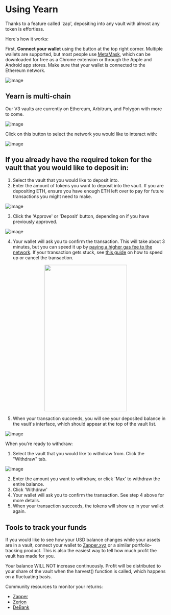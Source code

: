 # Using Yearn

Thanks to a feature called 'zap', depositing into any vault with almost any token is effortless.

Here's how it works:

First, **Connect your wallet** using the button at the top right corner. Multiple wallets are supported, but most people use [MetaMask](https://metamask.io/), which can be downloaded for free as a Chrome extension or through the Apple and Android app stores. Make sure that your wallet is connected to the Ethereum network.

![image](https://github.com/yearn/yearn-devdocs/assets/167110386/33f03d9c-76fc-4433-9e16-c3c573484596)

## Yearn is multi-chain

Our V3 vaults are currently on Ethereum, Arbitrum, and Polygon with more to come.

![image](https://github.com/yearn/yearn-devdocs/assets/167110386/d5d9731e-360a-47cf-ae21-664e0489d3c5)

Click on this button to select the network you would like to interact with:

![image](https://github.com/yearn/yearn-devdocs/assets/167110386/0f8aa890-5383-4ef0-9569-b764c4474894)

## If you **already have the required token** for the vault that you would like to deposit in:

1. Select the vault that you would like to deposit into.
2. Enter the amount of tokens you want to deposit into the vault. If you are depositing ETH, ensure you have enough ETH left over to pay for future transactions you might need to make.

![image](https://github.com/yearn/yearn-devdocs/assets/167110386/b5ff55a0-5b26-4c44-b149-d73c10906198)

3. Click the 'Approve' or 'Deposit' button, depending on if you have previously approved.

![image](https://github.com/yearn/yearn-devdocs/assets/167110386/33e59b67-3bb6-41ae-882e-df4dadc67754)
   
4. Your wallet will ask you to confirm the transaction. This will take about 3 minutes, but you can speed it up by [paying a higher gas fee to the network](https://blog.leverj.io/how-to-set-the-gas-limit-and-gas-price-in-metamask-1b33c38c32fd). If your transaction gets stuck, see [this guide](https://support.metamask.io/transactions-and-gas/transactions/how-to-speed-up-or-cancel-a-pending-transaction/) on how to speed up or cancel the transaction.

<p align="center">
  <img width="258.75" height=" 459.75" src="https://i.imgur.com/qjryeGD.png" className="topRightImg"/>
</p>

5. When your transaction succeeds, you will see your deposited balance in the vault's interface, which should appear at the top of the vault list.

![image](https://github.com/yearn/yearn-devdocs/assets/167110386/29708ae3-96be-482f-ba8b-b902ea9016fa)

When you're ready to withdraw:

1. Select the vault that you would like to withdraw from. Click the "Withdraw" tab.

![image](https://github.com/yearn/yearn-devdocs/assets/167110386/dc1d7ebf-3f4f-47b8-9435-c74a0641ecd1)

2. Enter the amount you want to withdraw, or click 'Max' to withdraw the entire balance.
3. Click 'Withdraw'
4. Your wallet will ask you to confirm the transaction. See step 4 above for more details.
5. When your transaction succeeds, the tokens will show up in your wallet again.

## Tools to track your funds

If you would like to see how your USD balance changes while your assets are in a vault, connect your wallet to [Zapper.xyz](https://zapper.xyz) or a similar portfolio-tracking product. This is also the easiest way to tell how much profit the vault has made for you.

Your balance WILL NOT increase continuously. Profit will be distributed to your share of the vault when the harvest() function is called, which happens on a fluctuating basis.

Community resources to monitor your returns:

- [Zapper](https://zapper.xyz/)
- [Zerion](https://app.zerion.io/)
- [DeBank](https://debank.com/)
 
